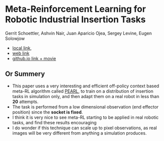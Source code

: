 # Meta-Reinforcement Learning for Robotic Industrial Insertion Tasks

Gerrit Schoettler, Ashvin Nair, Juan Aparicio Ojea,
Sergey Levine, Eugen Solowjow

- [local link](pdfs/Meta-Reinforcement_Learning_for_Robotic_Industrial_Insertion_Tasks.pdf),
- [web link](https://arxiv.org/abs/2004.14404)
- [github.io link + movie](https://pearl-insertion.github.io/)



## Or Summery
- This paper uses a very interesting and efficient off-policy 
context based meta-RL algorithm called [PEARL](https://arxiv.org/abs/1903.08254), to train on a distribution of 
insertion tasks in simulation only, and then adapt them on a real robot in 
less than **20** attempts. 
- The task is performed from a low dimensional 
observation (end effector position) since the **socket is fixed**. 
- I think it is very nice to see meta-RL starting to be applied in real robotic 
tasks, and find these results encouraging
- I do wonder if this technique 
can scale up to pixel observations, as real images will be very different from 
anything a simulation produces.